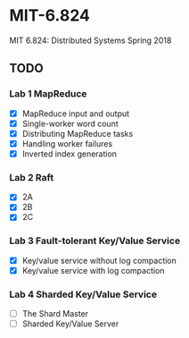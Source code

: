 # MIT-6.824

MIT 6.824: Distributed Systems Spring 2018

## TODO

### Lab 1 MapReduce
- [X] MapReduce input and output
- [X] Single-worker word count
- [X] Distributing MapReduce tasks
- [X] Handling worker failures
- [X] Inverted index generation

### Lab 2 Raft
- [X] 2A
- [X] 2B
- [X] 2C

### Lab 3 Fault-tolerant Key/Value Service
- [X] Key/value service without log compaction
- [X] Key/value service with log compaction

### Lab 4 Sharded Key/Value Service
- [ ] The Shard Master
- [ ] Sharded Key/Value Server
